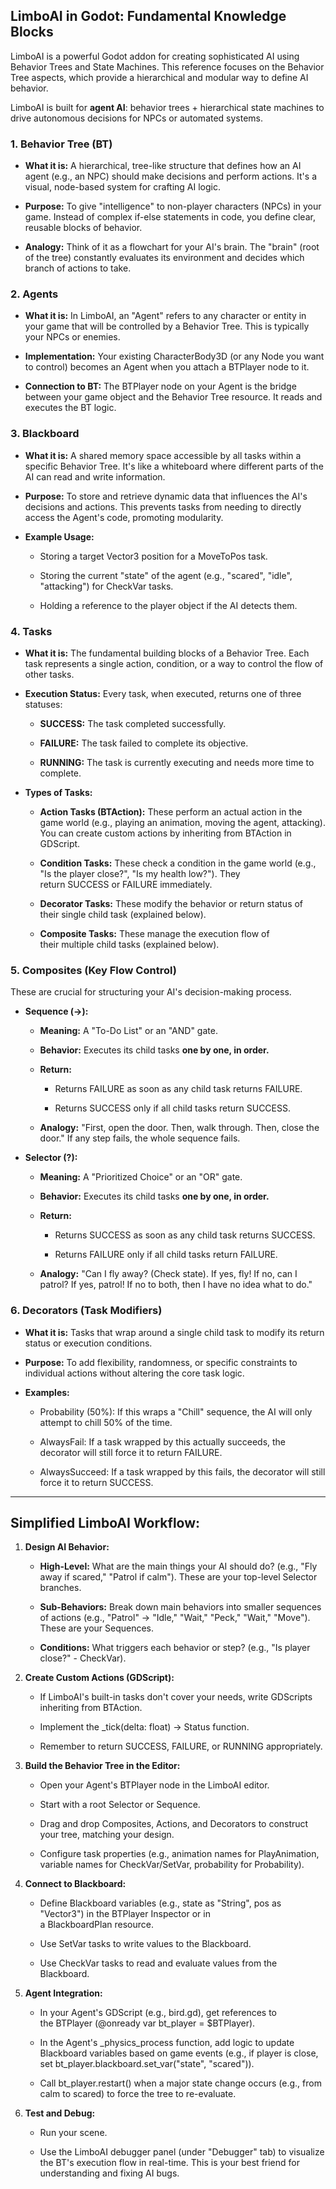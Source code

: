 ## LimboAI in Godot: Fundamental Knowledge Blocks

LimboAI is a powerful Godot addon for creating sophisticated AI using Behavior Trees and State Machines. This reference focuses on the Behavior Tree aspects, which provide a hierarchical and modular way to define AI behavior.

LimboAI is built for **agent AI**: behavior trees + hierarchical state machines to drive autonomous decisions for NPCs or automated systems.
### 1. Behavior Tree (BT)

- **What it is:** A hierarchical, tree-like structure that defines how an AI agent (e.g., an NPC) should make decisions and perform actions. It's a visual, node-based system for crafting AI logic.
    
- **Purpose:** To give "intelligence" to non-player characters (NPCs) in your game. Instead of complex if-else statements in code, you define clear, reusable blocks of behavior.
    
- **Analogy:** Think of it as a flowchart for your AI's brain. The "brain" (root of the tree) constantly evaluates its environment and decides which branch of actions to take.
    

### 2. Agents

- **What it is:** In LimboAI, an "Agent" refers to any character or entity in your game that will be controlled by a Behavior Tree. This is typically your NPCs or enemies.
    
- **Implementation:** Your existing CharacterBody3D (or any Node you want to control) becomes an Agent when you attach a BTPlayer node to it.
    
- **Connection to BT:** The BTPlayer node on your Agent is the bridge between your game object and the Behavior Tree resource. It reads and executes the BT logic.
    

### 3. Blackboard

- **What it is:** A shared memory space accessible by all tasks within a specific Behavior Tree. It's like a whiteboard where different parts of the AI can read and write information.
    
- **Purpose:** To store and retrieve dynamic data that influences the AI's decisions and actions. This prevents tasks from needing to directly access the Agent's code, promoting modularity.
    
- **Example Usage:**
    
    - Storing a target Vector3 position for a MoveToPos task.
        
    - Storing the current "state" of the agent (e.g., "scared", "idle", "attacking") for CheckVar tasks.
        
    - Holding a reference to the player object if the AI detects them.
        

### 4. Tasks

- **What it is:** The fundamental building blocks of a Behavior Tree. Each task represents a single action, condition, or a way to control the flow of other tasks.
    
- **Execution Status:** Every task, when executed, returns one of three statuses:
    
    - **SUCCESS:** The task completed successfully.
        
    - **FAILURE:** The task failed to complete its objective.
        
    - **RUNNING:** The task is currently executing and needs more time to complete.
        
- **Types of Tasks:**
    
    - **Action Tasks (BTAction):** These perform an actual action in the game world (e.g., playing an animation, moving the agent, attacking). You can create custom actions by inheriting from BTAction in GDScript.
        
    - **Condition Tasks:** These check a condition in the game world (e.g., "Is the player close?", "Is my health low?"). They return SUCCESS or FAILURE immediately.
        
    - **Decorator Tasks:** These modify the behavior or return status of their single child task (explained below).
        
    - **Composite Tasks:** These manage the execution flow of their multiple child tasks (explained below).
        

### 5. Composites (Key Flow Control)

These are crucial for structuring your AI's decision-making process.

- **Sequence (->):**
    
    - **Meaning:** A "To-Do List" or an "AND" gate.
        
    - **Behavior:** Executes its child tasks **one by one, in order.**
        
    - **Return:**
        
        - Returns FAILURE as soon as any child task returns FAILURE.
            
        - Returns SUCCESS only if all child tasks return SUCCESS.
            
    - **Analogy:** "First, open the door. Then, walk through. Then, close the door." If any step fails, the whole sequence fails.
        
- **Selector (?):**
    
    - **Meaning:** A "Prioritized Choice" or an "OR" gate.
        
    - **Behavior:** Executes its child tasks **one by one, in order.**
        
    - **Return:**
        
        - Returns SUCCESS as soon as any child task returns SUCCESS.
            
        - Returns FAILURE only if all child tasks return FAILURE.
            
    - **Analogy:** "Can I fly away? (Check state). If yes, fly! If no, can I patrol? If yes, patrol! If no to both, then I have no idea what to do."
        

### 6. Decorators (Task Modifiers)

- **What it is:** Tasks that wrap around a single child task to modify its return status or execution conditions.
    
- **Purpose:** To add flexibility, randomness, or specific constraints to individual actions without altering the core task logic.
    
- **Examples:**
    
    - Probability (50%): If this wraps a "Chill" sequence, the AI will only attempt to chill 50% of the time.
        
    - AlwaysFail: If a task wrapped by this actually succeeds, the decorator will still force it to return FAILURE.
        
    - AlwaysSucceed: If a task wrapped by this fails, the decorator will still force it to return SUCCESS.
        

---

## Simplified LimboAI Workflow:

1. **Design AI Behavior:**
    
    - **High-Level:** What are the main things your AI should do? (e.g., "Fly away if scared," "Patrol if calm"). These are your top-level Selector branches.
        
    - **Sub-Behaviors:** Break down main behaviors into smaller sequences of actions (e.g., "Patrol" -> "Idle," "Wait," "Peck," "Wait," "Move"). These are your Sequences.
        
    - **Conditions:** What triggers each behavior or step? (e.g., "Is player close?" - CheckVar).
        
2. **Create Custom Actions (GDScript):**
    
    - If LimboAI's built-in tasks don't cover your needs, write GDScripts inheriting from BTAction.
        
    - Implement the _tick(delta: float) -> Status function.
        
    - Remember to return SUCCESS, FAILURE, or RUNNING appropriately.
        
3. **Build the Behavior Tree in the Editor:**
    
    - Open your Agent's BTPlayer node in the LimboAI editor.
        
    - Start with a root Selector or Sequence.
        
    - Drag and drop Composites, Actions, and Decorators to construct your tree, matching your design.
        
    - Configure task properties (e.g., animation names for PlayAnimation, variable names for CheckVar/SetVar, probability for Probability).
        
4. **Connect to Blackboard:**
    
    - Define Blackboard variables (e.g., state as "String", pos as "Vector3") in the BTPlayer Inspector or in a BlackboardPlan resource.
        
    - Use SetVar tasks to write values to the Blackboard.
        
    - Use CheckVar tasks to read and evaluate values from the Blackboard.
        
5. **Agent Integration:**
    
    - In your Agent's GDScript (e.g., bird.gd), get references to the BTPlayer (@onready var bt_player = $BTPlayer).
        
    - In the Agent's _physics_process function, add logic to update Blackboard variables based on game events (e.g., if player is close, set bt_player.blackboard.set_var("state", "scared")).
        
    - Call bt_player.restart() when a major state change occurs (e.g., from calm to scared) to force the tree to re-evaluate.
        
6. **Test and Debug:**
    
    - Run your scene.
        
    - Use the LimboAI debugger panel (under "Debugger" tab) to visualize the BT's execution flow in real-time. This is your best friend for understanding and fixing AI bugs.